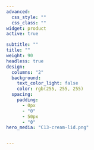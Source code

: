 ```yaml
---
advanced:
  css_style: ""
  css_class: ""
widget: product
active: true

subtitle: ""
title: ""
weight: 90
headless: true
design:
  columns: "2"
  background:
    text_color_light: false
    color: rgb(255, 255, 255)
  spacing:
    padding:
      - 0px
      - "0"
      - 50px
      - "0"
hero_media: "C13-cream-lid.png"


---
```


<br><br>